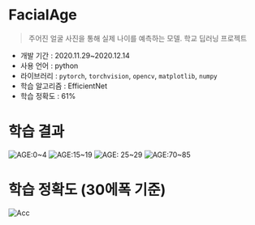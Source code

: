 # FacialAge
> 주어진 얼굴 사진을 통해 실제 나이를 예측하는 모델. 학교 딥러닝 프로젝트
- 개발 기간 : 2020.11.29~2020.12.14
- 사용 언어 : python
- 라이브러리 : `pytorch`, `torchvision`, `opencv`, `matplotlib`, `numpy`
- 학습 알고리즘 : EfficientNet
- 학습 정확도 : 61%

# 학습 결과
![AGE:0~4](https://user-images.githubusercontent.com/60098124/124762080-73133500-df6d-11eb-95ac-dd3fd14b1756.png)
![AGE:15~19](https://user-images.githubusercontent.com/60098124/124761997-5c6cde00-df6d-11eb-9543-ba667e379f2d.png)
![AGE: 25~29](https://user-images.githubusercontent.com/60098124/124761989-58d95700-df6d-11eb-90c4-2d35c083387a.png)
![AGE:70~85](https://user-images.githubusercontent.com/60098124/124762107-7dcdca00-df6d-11eb-9854-0a0c1b2fb48b.png)

# 학습 정확도 (30에폭 기준)
![Acc](https://user-images.githubusercontent.com/60098124/124762275-afdf2c00-df6d-11eb-9cc5-b63911c539e5.PNG)
